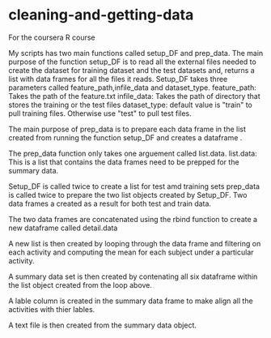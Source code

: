 # cleaning-and-getting-data
For the coursera R course

My scripts has two main functions called setup_DF and prep_data.
The main purpose of the function setup_DF is to read all the external files needed to create the dataset for training dataset and the test datasets and, returns a list with data frames for all the files it reads. 
Setup_DF takes three parameters called feature_path,infile_data and dataset_type.
feature_path: Takes the path of the feature.txt
infile_data: Takes the path of directory that stores the training or the test files
dataset_type: default value is "train" to pull training files. Otherwise use "test" to pull test files.

The main purpose of prep_data is to prepare each data frame in the list created from running the function setup_DF  and creates a dataframe .

The prep_data function only takes one arguement called list.data.
list.data: This is a list that contains the data frames need to be prepped for the summary data.

Setup_DF is called twice to create a list for test amd training sets
prep_data is called twice to prepare the two list objects created by Setup_DF. Two data frames a created as a result for both test and train data.

The two data frames are concatenated using the rbind function to create  a new dataframe called detail.data

A new list is then created by looping through the data frame and filtering on each activity and computing the mean for  each subject under a particular activity.

A summary data set is then created by contenating all six dataframe within the list object created from the loop above.

A lable column is created in the summary data frame to make align all the activities with thier lables.

A text file is then created from the summary data object.



























 
